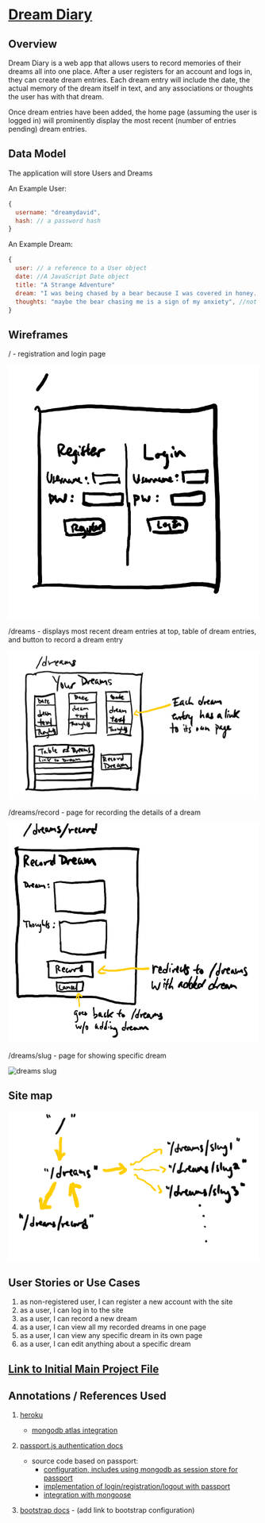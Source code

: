 
# [Dream Diary](dream-diary-339.herokuapp.com)

## Overview

Dream Diary is a web app that allows users to record memories of their dreams all into one place. After a user registers for an account and logs in, they can create dream entries. Each dream entry will include the date, the actual memory of the dream itself in text, and any associations or thoughts the user has with that dream.

Once dream entries have been added, the home page (assuming the user is logged in) will prominently display the most recent (number of entries pending) dream entries.



## Data Model
The application will store Users and Dreams

An Example User:

```javascript
{
  username: "dreamydavid",
  hash: // a password hash
}
```

An Example Dream:

```javascript
{
  user: // a reference to a User object
  date: //A JavaScript Date object
  title: "A Strange Adventure"
  dream: "I was being chased by a bear because I was covered in honey. But then I ran into a tree that teleported me high up in the sky. Instead of plummeting to Earth, I floated slowly down, catching parts of clouds to eat as cotton candy. When I finally touched the ground I woke up.", //a string that represents the dream
  thoughts: "maybe the bear chasing me is a sign of my anxiety", //not required on initial entry, can be added later
}
```

## Wireframes
/ - registration and login page

![home](documentation/home.png)

/dreams - displays most recent dream entries at top, table of dream entries, and button to record a dream entry

![dreams](documentation/dreams.png)

/dreams/record - page for recording the details of a dream

![dreams record](documentation/dreams-record.png)

/dreams/slug - page for showing specific dream

![dreams slug](documentation/dreams-slug.png)

## Site map

![site map](documentation/site-map.png)

## User Stories or Use Cases

1. as non-registered user, I can register a new account with the site
2. as a user, I can log in to the site
3. as a user, I can record a new dream
4. as a user, I can view all my recorded dreams in one page
5. as a user, I can view any specific dream in its own page
6. as a user, I can edit anything about a specific dream


## [Link to Initial Main Project File](app.js) 

## Annotations / References Used

1. [heroku](https://devcenter.heroku.com/articles/preparing-a-codebase-for-heroku-deployment) 
    * [mongodb atlas integration](https://developer.mongodb.com/how-to/use-atlas-on-heroku)

2. [passport.js authentication docs](http://passportjs.org/docs) 
    * source code based on passport:
      - [configuration, includes using mongodb as session store for passport](https://github.com/nyu-csci-ua-0480-034-fall-2020/austintian03-final-project/blob/45e2a029c2923717463a532e45c732633ec263ad/app.js#L4-L51)
      - [implementation of login/registration/logout with passport](https://github.com/nyu-csci-ua-0480-034-fall-2020/austintian03-final-project/blob/45e2a029c2923717463a532e45c732633ec263ad/app.js#L198-L242)
      - [integration with mongoose](https://github.com/nyu-csci-ua-0480-034-fall-2020/austintian03-final-project/blob/45e2a029c2923717463a532e45c732633ec263ad/db.js#L3-L15)

3. [bootstrap docs](https://getbootstrap.com/docs/4.5/getting-started/introduction/) - (add link to bootstrap configuration)
